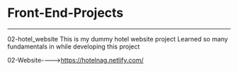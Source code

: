 # Front-End-Projects
------------------------------------------------------------------------------------------------------------------------------
02-hotel_website
 This is my dummy hotel website project Learned so many fundamentals in while developing this project

02-Website---->https://hotelnag.netlify.com/
